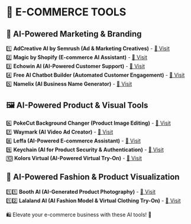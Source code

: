 # 🛒 E-COMMERCE TOOLS

## 🚀 AI-Powered Marketing & Branding

1️⃣ **AdCreative AI by Semrush (Ad & Marketing Creatives)** - [🔗 Visit](https://www.aixploria.com/out/AdcreativeAIbySemrush)  
2️⃣ **Magic by Shopify (E-commerce AI Assistant)** - [🔗 Visit](https://www.aixploria.com/out/MagicbyShopify)  
3️⃣ **Echowin AI (AI-Powered Customer Support)** - [🔗 Visit](https://www.aixploria.com/out/EchowinAI)  
4️⃣ **Free AI Chatbot Builder (Automated Customer Engagement)** - [🔗 Visit](https://www.aixploria.com/out/FreeAIChatbotBuilder)  
5️⃣ **Namelix (AI Business Name Generator)** - [🔗 Visit](https://www.aixploria.com/out/Namelix)  

## 🖼️ AI-Powered Product & Visual Tools

6️⃣ **PokeCut Background Changer (Product Image Editing)** - [🔗 Visit](https://www.pokecut.com/tools/background-changer)  
7️⃣ **Waymark (AI Video Ad Creator)** - [🔗 Visit](https://www.aixploria.com/out/Waymark)  
8️⃣ **Leffa (AI-Powered E-commerce Assistant)** - [🔗 Visit](https://www.aixploria.com/out/Leffa)  
9️⃣ **Keychain (AI for Product Security & Authentication)** - [🔗 Visit](https://www.aixploria.com/out/Keychain)  
🔟 **Kolors Virtual (AI-Powered Virtual Try-On)** - [🔗 Visit](https://www.aixploria.com/out/KolorsVirtual)  

## 👕 AI-Powered Fashion & Product Visualization

1️⃣1️⃣ **Booth AI (AI-Generated Product Photography)** - [🔗 Visit](https://www.aixploria.com/out/BoothAI)  
1️⃣2️⃣ **Lalaland AI (AI Fashion Model & Virtual Clothing Try-On)** - [🔗 Visit](https://www.aixploria.com/out/LalalandAI)  

🛍️ Elevate your e-commerce business with these AI tools! 🚀
